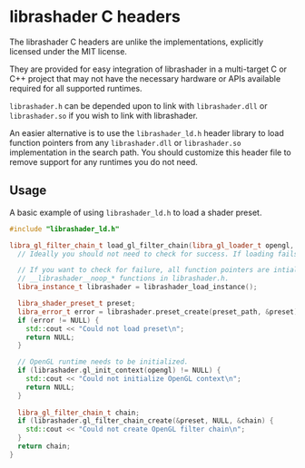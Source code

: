 # librashader C headers

The librashader C headers are unlike the implementations, explicitly licensed under the MIT license.

They are provided for easy integration of librashader in a multi-target C or C++ project that may not have
the necessary hardware or APIs available required for all supported runtimes. 

`librashader.h` can be depended upon to link with `librashader.dll` or `librashader.so` if you wish to link 
with librashader. 

An easier alternative is to use the `librashader_ld.h` header library to load function pointers
from any `librashader.dll` or `librashader.so` implementation in the search path. You should customize this
header file to remove support for any runtimes you do not need.

## Usage

A basic example of using `librashader_ld.h` to load a shader preset.

```c++
#include "librashader_ld.h"

libra_gl_filter_chain_t load_gl_filter_chain(libra_gl_loader_t opengl, const char *preset_path) {
  // Ideally you should not need to check for success. If loading fails, then everything should just no-op.

  // If you want to check for failure, all function pointers are intialized by default to their corresponding
  // __librashader__noop_* functions in librashader.h. 
  libra_instance_t librashader = librashader_load_instance();

  libra_shader_preset_t preset;
  libra_error_t error = librashader.preset_create(preset_path, &preset);
  if (error != NULL) {
    std::cout << "Could not load preset\n";
    return NULL;
  }

  // OpenGL runtime needs to be initialized.
  if (librashader.gl_init_context(opengl) != NULL) {
    std::cout << "Could not initialize OpenGL context\n";
    return NULL;
  }
  
  libra_gl_filter_chain_t chain;
  if (librashader.gl_filter_chain_create(&preset, NULL, &chain) {
    std::cout << "Could not create OpenGL filter chain\n";
  }
  return chain;
}
```
